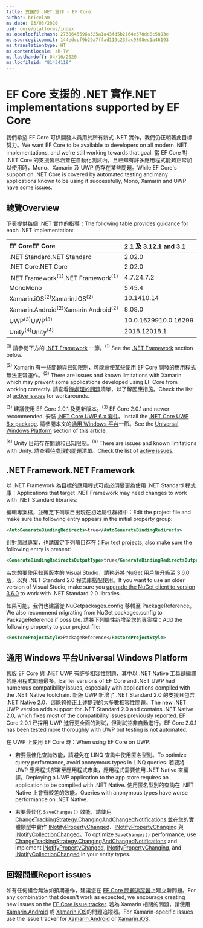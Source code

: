 ```yaml
---
title: 支援的 .NET 實作 - EF Core
author: bricelam
ms.date: 03/03/2020
uid: core/platforms/index
ms.openlocfilehash: 2738645596a325a1a43fd5b2164e370dd8c5893e
ms.sourcegitcommit: 144edccf9b29a7ffad119c235ac9808ec1a46193
ms.translationtype: HT
ms.contentlocale: zh-TW
ms.lasthandoff: 04/16/2020
ms.locfileid: "81434119"
---
```

# <a name="net-implementations-supported-by-ef-core"></a><span data-ttu-id="8466d-102">EF Core 支援的 .NET 實作</span><span class="sxs-lookup"><span data-stu-id="8466d-102">.NET implementations supported by EF Core</span></span>

<span data-ttu-id="8466d-103">我們希望 EF Core 可供開發人員用於所有新式 .NET 實作，我們仍正朝著此目標努力。</span><span class="sxs-lookup"><span data-stu-id="8466d-103">We want EF Core to be available to developers on all modern .NET implementations, and we're still working towards that goal.</span></span> <span data-ttu-id="8466d-104">當 EF Core 對 .NET Core 的支援皆已涵蓋在自動化測試內，且已知有許多應用程式能夠正常加以使用時，Mono、Xamarin 及 UWP 仍存在某些問題。</span><span class="sxs-lookup"><span data-stu-id="8466d-104">While EF Core's support on .NET Core is covered by automated testing and many applications known to be using it successfully, Mono, Xamarin and UWP have some issues.</span></span>

## <a name="overview"></a><span data-ttu-id="8466d-105">總覽</span><span class="sxs-lookup"><span data-stu-id="8466d-105">Overview</span></span>

<span data-ttu-id="8466d-106">下表提供每個 .NET 實作的指導：</span><span class="sxs-lookup"><span data-stu-id="8466d-106">The following table provides guidance for each .NET implementation:</span></span>

| <span data-ttu-id="8466d-107">EF Core</span><span class="sxs-lookup"><span data-stu-id="8466d-107">EF Core</span></span>                       | <span data-ttu-id="8466d-108">2.1 及 3.1</span><span class="sxs-lookup"><span data-stu-id="8466d-108">2.1 and 3.1</span></span> |
|:------------------------------|:------------|
| <span data-ttu-id="8466d-109">.NET Standard</span><span class="sxs-lookup"><span data-stu-id="8466d-109">.NET Standard</span></span>                 | <span data-ttu-id="8466d-110">2.0</span><span class="sxs-lookup"><span data-stu-id="8466d-110">2.0</span></span>         |
| <span data-ttu-id="8466d-111">.NET Core</span><span class="sxs-lookup"><span data-stu-id="8466d-111">.NET Core</span></span>                     | <span data-ttu-id="8466d-112">2.0</span><span class="sxs-lookup"><span data-stu-id="8466d-112">2.0</span></span>         |
| <span data-ttu-id="8466d-113">.NET Framework<sup>(1)</sup></span><span class="sxs-lookup"><span data-stu-id="8466d-113">.NET Framework<sup>(1)</sup></span></span>  | <span data-ttu-id="8466d-114">4.7.2</span><span class="sxs-lookup"><span data-stu-id="8466d-114">4.7.2</span></span>       |
| <span data-ttu-id="8466d-115">Mono</span><span class="sxs-lookup"><span data-stu-id="8466d-115">Mono</span></span>                          | <span data-ttu-id="8466d-116">5.4</span><span class="sxs-lookup"><span data-stu-id="8466d-116">5.4</span></span>         |
| <span data-ttu-id="8466d-117">Xamarin.iOS<sup>(2)</sup></span><span class="sxs-lookup"><span data-stu-id="8466d-117">Xamarin.iOS<sup>(2)</sup></span></span>     | <span data-ttu-id="8466d-118">10.14</span><span class="sxs-lookup"><span data-stu-id="8466d-118">10.14</span></span>       |
| <span data-ttu-id="8466d-119">Xamarin.Android<sup>(2)</sup></span><span class="sxs-lookup"><span data-stu-id="8466d-119">Xamarin.Android<sup>(2)</sup></span></span> | <span data-ttu-id="8466d-120">8.0</span><span class="sxs-lookup"><span data-stu-id="8466d-120">8.0</span></span>         |
| <span data-ttu-id="8466d-121">UWP<sup>(3)</sup></span><span class="sxs-lookup"><span data-stu-id="8466d-121">UWP<sup>(3)</sup></span></span>             | <span data-ttu-id="8466d-122">10.0.16299</span><span class="sxs-lookup"><span data-stu-id="8466d-122">10.0.16299</span></span>  |
| <span data-ttu-id="8466d-123">Unity<sup>(4)</sup></span><span class="sxs-lookup"><span data-stu-id="8466d-123">Unity<sup>(4)</sup></span></span>           | <span data-ttu-id="8466d-124">2018.1</span><span class="sxs-lookup"><span data-stu-id="8466d-124">2018.1</span></span>      |

<span data-ttu-id="8466d-125"><sup>(1)</sup> 請參閱下方的 [.NET Framework](#net-framework) 一節。</span><span class="sxs-lookup"><span data-stu-id="8466d-125"><sup>(1)</sup> See the [.NET Framework](#net-framework) section below.</span></span>

<span data-ttu-id="8466d-126"><sup>(2)</sup> Xamarin 有一些問題與已知限制，可能會使某些使用 EF Core 開發的應用程式無法正常運作。</span><span class="sxs-lookup"><span data-stu-id="8466d-126"><sup>(2)</sup> There are issues and known limitations with Xamarin which may prevent some applications developed using EF Core from working correctly.</span></span> <span data-ttu-id="8466d-127">請查看[待處理的問題](https://github.com/aspnet/entityframeworkCore/issues?q=is%3Aopen+is%3Aissue+label%3Aarea-xamarin)清單，以了解因應措施。</span><span class="sxs-lookup"><span data-stu-id="8466d-127">Check the list of [active issues](https://github.com/aspnet/entityframeworkCore/issues?q=is%3Aopen+is%3Aissue+label%3Aarea-xamarin) for workarounds.</span></span>

<span data-ttu-id="8466d-128"><sup>(3)</sup> 建議使用 EF Core 2.0.1 及更新版本。</span><span class="sxs-lookup"><span data-stu-id="8466d-128"><sup>(3)</sup> EF Core 2.0.1 and newer recommended.</span></span> <span data-ttu-id="8466d-129">安裝 [.NET Core UWP 6.x 套件](https://www.nuget.org/packages/Microsoft.NETCore.UniversalWindowsPlatform/)。</span><span class="sxs-lookup"><span data-stu-id="8466d-129">Install the [.NET Core UWP 6.x package](https://www.nuget.org/packages/Microsoft.NETCore.UniversalWindowsPlatform/).</span></span> <span data-ttu-id="8466d-130">請參閱本文的[通用 Windows 平台](#universal-windows-platform)一節。</span><span class="sxs-lookup"><span data-stu-id="8466d-130">See the [Universal Windows Platform](#universal-windows-platform) section of this article.</span></span>

<span data-ttu-id="8466d-131"><sup>(4)</sup> Unity 目前存在問題和已知限制。</span><span class="sxs-lookup"><span data-stu-id="8466d-131"><sup>(4)</sup> There are issues and known limitations with Unity.</span></span> <span data-ttu-id="8466d-132">請查看[待處理的問題](https://github.com/aspnet/entityframeworkCore/issues?q=is%3Aopen+is%3Aissue+label%3Aarea-unity)清單。</span><span class="sxs-lookup"><span data-stu-id="8466d-132">Check the list of [active issues](https://github.com/aspnet/entityframeworkCore/issues?q=is%3Aopen+is%3Aissue+label%3Aarea-unity).</span></span>

## <a name="net-framework"></a><span data-ttu-id="8466d-133">.NET Framework</span><span class="sxs-lookup"><span data-stu-id="8466d-133">.NET Framework</span></span>

<span data-ttu-id="8466d-134">以 .NET Framework 為目標的應用程式可能必須變更為使用 .NET Standard 程式庫：</span><span class="sxs-lookup"><span data-stu-id="8466d-134">Applications that target .NET Framework may need changes to work with .NET Standard libraries:</span></span>

<span data-ttu-id="8466d-135">編輯專案檔，並確定下列項目出現在初始屬性群組中：</span><span class="sxs-lookup"><span data-stu-id="8466d-135">Edit the project file and make sure the following entry appears in the initial property group:</span></span>

``` xml
<AutoGenerateBindingRedirects>true</AutoGenerateBindingRedirects>
```

<span data-ttu-id="8466d-136">針對測試專案，也請確定下列項目存在：</span><span class="sxs-lookup"><span data-stu-id="8466d-136">For test projects, also make sure the following entry is present:</span></span>

``` xml
<GenerateBindingRedirectsOutputType>true</GenerateBindingRedirectsOutputType>
```

<span data-ttu-id="8466d-137">若您想要使用較舊版本的 Visual Studio，請務必[將 NuGet 用戶端升級至 3.6.0 版](https://www.nuget.org/downloads)，以與 .NET Standard 2.0 程式庫搭配使用。</span><span class="sxs-lookup"><span data-stu-id="8466d-137">If you want to use an older version of Visual Studio, make sure you [upgrade the NuGet client to version 3.6.0](https://www.nuget.org/downloads) to work with .NET Standard 2.0 libraries.</span></span>

<span data-ttu-id="8466d-138">如果可能，我們也建議從 NuGetpackages.config 移轉至 PackageReference。</span><span class="sxs-lookup"><span data-stu-id="8466d-138">We also recommend migrating from NuGet packages.config to PackageReference if possible.</span></span> <span data-ttu-id="8466d-139">請將下列屬性新增至您的專案檔：</span><span class="sxs-lookup"><span data-stu-id="8466d-139">Add the following property to your project file:</span></span>

``` xml
<RestoreProjectStyle>PackageReference</RestoreProjectStyle>
```

## <a name="universal-windows-platform"></a><span data-ttu-id="8466d-140">通用 Windows 平台</span><span class="sxs-lookup"><span data-stu-id="8466d-140">Universal Windows Platform</span></span>

<span data-ttu-id="8466d-141">舊版 EF Core 與 .NET UWP 有許多相容性問題，其中以 .NET Native 工具鏈編譯的應用程式問題最多。</span><span class="sxs-lookup"><span data-stu-id="8466d-141">Earlier versions of EF Core and .NET UWP had numerous compatibility issues, especially with applications compiled with the .NET Native toolchain.</span></span> <span data-ttu-id="8466d-142">新版 UWP 新增了 .NET Standard 2.0 的支援且包含 .NET Native 2.0，這能夠修正上述提到的大多數相容性問題。</span><span class="sxs-lookup"><span data-stu-id="8466d-142">The new .NET UWP version adds support for .NET Standard 2.0 and contains .NET Native 2.0, which fixes most of the compatibility issues previously reported.</span></span> <span data-ttu-id="8466d-143">EF Core 2.0.1 已採用 UWP 進行更全面的測試，但測試並非自動進行。</span><span class="sxs-lookup"><span data-stu-id="8466d-143">EF Core 2.0.1 has been tested more thoroughly with UWP but testing is not automated.</span></span>

<span data-ttu-id="8466d-144">在 UWP 上使用 EF Core 時：</span><span class="sxs-lookup"><span data-stu-id="8466d-144">When using EF Core on UWP:</span></span>

* <span data-ttu-id="8466d-145">若要最佳化查詢效能，請避免在 LINQ 查詢中使用匿名型別。</span><span class="sxs-lookup"><span data-stu-id="8466d-145">To optimize query performance, avoid anonymous types in LINQ queries.</span></span> <span data-ttu-id="8466d-146">若要將 UWP 應用程式部署至應用程式市集，應用程式需要使用 .NET Native 來編譯。</span><span class="sxs-lookup"><span data-stu-id="8466d-146">Deploying a UWP application to the app store requires an application to be compiled with .NET Native.</span></span> <span data-ttu-id="8466d-147">使用匿名型別的查詢在 .NET Native 上會有較差的效能。</span><span class="sxs-lookup"><span data-stu-id="8466d-147">Queries with anonymous types have worse performance on .NET Native.</span></span>

* <span data-ttu-id="8466d-148">若要最佳化 `SaveChanges()` 效能，請使用 [ChangeTrackingStrategy.ChangingAndChangedNotifications](/dotnet/api/microsoft.entityframeworkcore.changetrackingstrategy) 並在您的實體類型中實作 [INotifyPropertyChanged](https://msdn.microsoft.com/library/system.componentmodel.inotifypropertychanged.aspx)、[INotifyPropertyChanging](https://msdn.microsoft.com/library/system.componentmodel.inotifypropertychanging.aspx) 與 [INotifyCollectionChanged](https://msdn.microsoft.com/library/system.collections.specialized.inotifycollectionchanged.aspx)。</span><span class="sxs-lookup"><span data-stu-id="8466d-148">To optimize `SaveChanges()` performance, use [ChangeTrackingStrategy.ChangingAndChangedNotifications](/dotnet/api/microsoft.entityframeworkcore.changetrackingstrategy) and implement [INotifyPropertyChanged](https://msdn.microsoft.com/library/system.componentmodel.inotifypropertychanged.aspx), [INotifyPropertyChanging](https://msdn.microsoft.com/library/system.componentmodel.inotifypropertychanging.aspx), and [INotifyCollectionChanged](https://msdn.microsoft.com/library/system.collections.specialized.inotifycollectionchanged.aspx) in your entity types.</span></span>

## <a name="report-issues"></a><span data-ttu-id="8466d-149">回報問題</span><span class="sxs-lookup"><span data-stu-id="8466d-149">Report issues</span></span>

<span data-ttu-id="8466d-150">如有任何組合無法如預期運作，建議您在 [EF Core 問題追蹤器](https://github.com/aspnet/entityframeworkcore/issues/new)上建立新問題。</span><span class="sxs-lookup"><span data-stu-id="8466d-150">For any combination that doesn't work as expected, we encourage creating new issues on the [EF Core issue tracker](https://github.com/aspnet/entityframeworkcore/issues/new).</span></span> <span data-ttu-id="8466d-151">若為 Xamarin 相關的問題，請使用 [Xamarin.Android](https://github.com/xamarin/xamarin-android/issues/new) 或 [Xamarin.iOS](https://github.com/xamarin/xamarin-macios/issues/new)的問題追蹤器。</span><span class="sxs-lookup"><span data-stu-id="8466d-151">For Xamarin-specific issues use the issue tracker for [Xamarin.Android](https://github.com/xamarin/xamarin-android/issues/new) or [Xamarin.iOS](https://github.com/xamarin/xamarin-macios/issues/new).</span></span>
